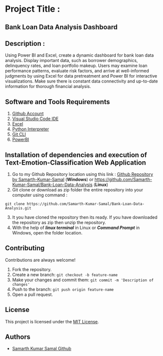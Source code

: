# Project Title :
## Bank Loan Data Analysis Dashboard  
  
## Description :
Using Power BI and Excel, create a dynamic dashboard for bank loan data analysis. Display important data, such as borrower demographics, delinquency rates, and loan portfolio makeup. Users may examine loan performance patterns, evaluate risk factors, and arrive at well-informed judgments by using Excel for data pretreatment and Power BI for interactive visualizations. Make sure there is constant data connectivity and up-to-date information for thorough financial analysis.
## Software and Tools Requirements
1. [Github Account](https://github.com/)
2. [Visual Studio Code IDE](https://code.visualstudio.com/)
3. [Excel](https://www.microsoft.com/en-in/microsoft-365/excel)
5. [Python Interpreter](https://www.python.org/downloads/)
6. [Git CLI](https://git-scm.com/downloads)
7. [PowerBI](https://www.microsoft.com/en-us/power-platform/products/power-bi)


## Installation of dependencies and execution of Text-Emotion-Classification Web Application

1. Go to my Github Repository location using this link : [Github Repository by Samarth-Kumar-Samal](https://github.com/Samarth-Kumar-Samal/Bank-Loan-Data-Analysis) (**Windows**) or https://github.com/Samarth-Kumar-Samal/Bank-Loan-Data-Analysis (**Linux**)
2. Git clone or download as zip folder the entire repository into your computer using command :
```
git clone https://github.com/Samarth-Kumar-Samal/Bank-Loan-Data-Analysis.git
```
3. It you have cloned the repository then its ready. If you have downloaded the repository as zip then unzip the repository.
4. With the help of ***linux terminal*** in Linux or ***Command Prompt*** in Windows, open the folder location.



## Contributing

Contributions are always welcome!

1. Fork the repository.
2. Create a new branch: `git checkout -b feature-name`
3. Make your changes and commit them: `git commit -m 'Description of changes'`
4. Push to the branch: `git push origin feature-name`
5. Open a pull request.  
  



## License

This project is licensed under the [MIT License](LICENSE).  
  



## Authors

- [Samarth Kumar Samal Github](https://github.com/Samarth-Kumar-Samal)  
  




